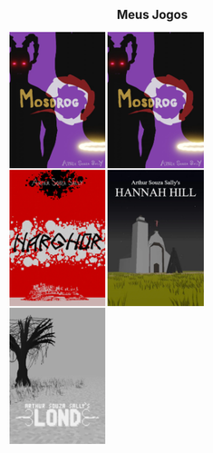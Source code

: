 
<div style="width:100%;" align="center">
  <div style="width:100%;">
    <h2>Meus Jogos</h2>
  </div>
  <div style="width:100%;" align="left">
    <a href="https://arthursouzasally.itch.io/mosdrog" target="_blank"><img src="poster_mosdrog.webp" style="height:240px;"/></a>
    <a href="https://arthursouzasally.itch.io/mosdrog" target="_blank"><img src="poster_mosdrog.webp" style="height:240px;"/></a>
    <a href="https://arthursouzasally.itch.io/narghor" target="_blank"><img src="poster_narghor.webp" style="height:240px;"/></a>
    <a href="https://arthursouzasally.itch.io/hannah-hill" target="_blank"><img src="poster_hannah_hill.webp" style="height:240px;"/></a>
    <a href="https://arthursouzasally.itch.io/lond" target="_blank"><img src="poster_lond.webp" style="height:240px;"/></a>
  </div>
</div>

<!-- terceiro em breve -->
